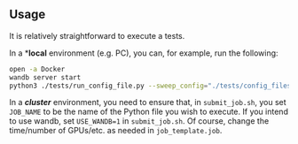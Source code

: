 ## Usage

It is relatively straightforward to execute a tests.

In a ***local** environment (e.g. PC), you can, for example, run the following:
```bash
open -a Docker
wandb server start
python3 ./tests/run_config_file.py --sweep_config="./tests/config_files/config_sgd.yaml"
```

In a ***cluster*** environment, you need to ensure that, in ```submit_job.sh```, you set ```JOB_NAME``` to be the name of the Python file you wish to execute. If you intend to use wandb, set ```USE_WANDB=1``` in ```submit_job.sh```. Of course, change the time/number of GPUs/etc. as needed in ```job_template.job```.
